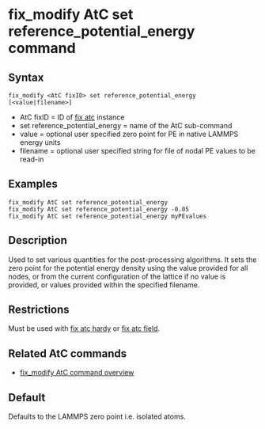 # fix_modify AtC set reference_potential_energy command

## Syntax

    fix_modify <AtC fixID> set reference_potential_energy [<value|filename>]

-   AtC fixID = ID of [fix atc](fix_atc) instance
-   set reference_potential_energy = name of the AtC sub-command
-   value = optional user specified zero point for PE in native LAMMPS
    energy units
-   filename = optional user specified string for file of nodal PE
    values to be read-in

## Examples

``` LAMMPS
fix_modify AtC set reference_potential_energy
fix_modify AtC set reference_potential_energy -0.05
fix_modify AtC set reference_potential_energy myPEvalues
```

## Description

Used to set various quantities for the post-processing algorithms. It
sets the zero point for the potential energy density using the value
provided for all nodes, or from the current configuration of the lattice
if no value is provided, or values provided within the specified
filename.

## Restrictions

Must be used with [fix atc hardy](fix_atc) or [fix atc field](fix_atc).

## Related AtC commands

-   [fix_modify AtC command overview](atc_fix_modify)

## Default

Defaults to the LAMMPS zero point i.e. isolated atoms.
